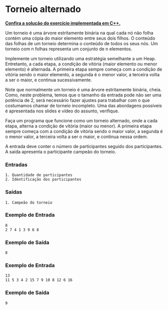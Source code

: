# Torneio alternado

**[Confira a solução do exercício implementada em C++.](04.cpp)**

Um torneio é uma árvore estritamente binária na qual cada nó não folha contém uma cópia do maior elemento entre seus dois filhos. O conteúdo das folhas de um torneio determina o conteúdo de todos os seus nós. Um torneio com n folhas representa um conjunto de n elementos.

Implemente um torneio utilizando uma estratégia semelhante a um Heap. Entretanto, a cada etapa, a condição de vitória (maior elemento ou menor elemento) é alternada. A primeira etapa sempre começa com a condição de vitória sendo o maior elemento, a segunda é o menor valor, a terceira volta a ser o maior, e continua sucessivamente.

Note que normalmente um torneio é uma árvore estritamente binária, cheia. Como, neste problema, temos que o tamanho da entrada pode não ser uma potência de 2, será necessário fazer ajustes para trabalhar com o que costumamos chamar de torneio incompleto. Uma das abordagens possíveis é apresentada nos slides e vídeo do assunto, verifique.

Faça um programa que funcione como um torneio alternado, onde a cada etapa, alterna a condição de vitória (maior ou menor). A primeira etapa sempre começa com a condição de vitória sendo o maior valor, a segunda é o menor valor, a terceira volta a ser o maior, e continua nessa ordem.

A entrada deve conter o número de participantes seguido dos participantes. A saída apresenta o participante campeão do torneio.

### Entradas

```
1. Quantidade de participantes
2. Identificação dos participantes
```

### Saídas

```
1. Campeão do torneio
```

### Exemplo de Entrada

```
8
2 7 4 1 3 9 6 8
```

### Exemplo de Saída

```
8
```

### Exemplo de Entrada

```
13
11 5 3 4 2 15 7 9 10 8 12 6 16
```

### Exemplo de Saída

```
9
```

